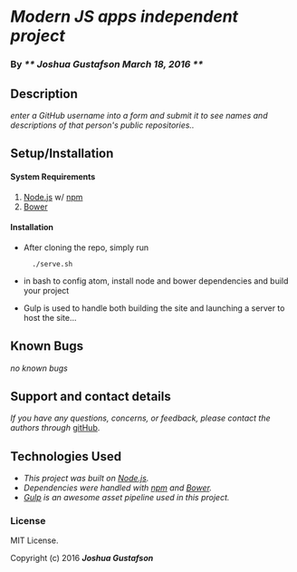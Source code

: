 # _Modern JS apps independent project_

### By _** Joshua Gustafson March 18, 2016 **_

## Description

_enter a GitHub username into a form and submit it to see names and descriptions of that person's public repositories.._

## Setup/Installation

#### System Requirements

1. [Node.js](https://nodejs.org/en/) w/ [npm](https://www.npmjs.com/)
2. [Bower](http://bower.io/)

#### Installation

* After cloning the repo, simply run

        ./serve.sh

* in bash to config atom, install node and bower dependencies and build your project

* Gulp is used to handle both building the site and launching a server to host the site...

## Known Bugs

_no known bugs_

## Support and contact details

_If you have any questions, concerns, or feedback, please contact the authors through_ [gitHub](https://github.com/waitbutmetho/).

## Technologies Used

* _This project was built on [Node.js](https://nodejs.org/en/)._
* _Dependencies were handled with [npm](https://www.npmjs.com/) and [Bower](http://bower.io/)._
* _[Gulp](http://gulpjs.com/) is an awesome asset pipeline used in this project._

### License

MIT License.

Copyright (c) 2016 **_Joshua Gustafson_**
